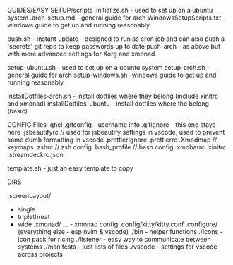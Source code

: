 

GUIDES/EASY SETUP/scripts
.initialize.sh - used to set up on a ubuntu system
.arch-setup.md - general guide for arch
WindowsSetupScripts.txt -windows guide to get up and running reasonably


push.sh - instant update - designed to run as cron job and can also push a 'secrets' git repo to keep passwords up to date
push-arch - as above but with more advanced settings for Xorg and xmonad

setup-ubuntu.sh - used to set up on a ubuntu system
setup-arch.sh - general guide for arch
setup-windows.sh -windows guide to get up and running reasonably

installDotfiles-arch.sh - install dotfiles where they belong (include xinitrc and xmonad)
installDotfiles-ubuntu - install dotfiles where the belong (basic)




CONFIG Files
.ghci
.gitconfig - username info
.gitignore - this one stays here
.jsbeautifyrc // used for jsbeautify settings in vscode, used to prevent some dumb formatting in vscode
.prettierIgnore
.prettierrc
.Xmodmap // keymaps
.zshrc // zsh config
.bash_profile // bash config
.xmobarrc
.xinitrc
.streamdeckrc.json

template.sh - just an easy template to copy


DIRS

.screenLayout/ 
- single 
- triplethreat 
- wide
.xmonad/ ... - xmonad config
.config/kitty/kitty.conf
.configure/ (everything else - esp nvim & vscode)
./bin - helper functions
./icons - icon pack for ricing
./listener - easy way to communicate between systems
./manifests - just lists of files
./vscode - settings for vscode across projects

